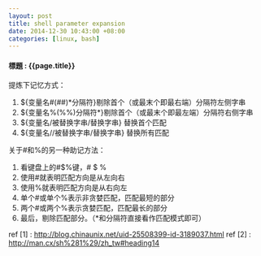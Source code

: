 ```yaml
---
layout: post
title: shell parameter expansion
date: 2014-12-30 10:43:00 +08:00
categories: [linux, bash]
---
```

#### 標題 : {{page.title}} ####

提炼下记忆方式： 

1. ${变量名#(##)*分隔符}剔除首个（或最末个即最右端）分隔符左侧字串 
2. ${变量名%(%%)分隔符*}剔除首个（或最末个即最左端）分隔符右侧字串 
3. ${变量名/被替换字串/替换字串} 替换首个匹配 
4. ${变量名//被替换字串/替换字串} 替换所有匹配 

关于#和%的另一种助记方法： 

1. 看键盘上的#$%键，#      $      %  
2. 使用#就表明匹配方向是从左向右 
3. 使用%就表明匹配方向是从右向左 
4. 单个#或单个%表示非贪婪匹配，匹配最短的部分 
5. 两个#或两个%表示贪婪匹配，匹配最长的部分 
6. 最后，剔除匹配部分。（*和分隔符直接看作匹配模式即可）

ref [1] : http://blog.chinaunix.net/uid-25508399-id-3189037.html 
ref [2] : http://man.cx/sh%281%29/zh_tw#heading14
